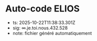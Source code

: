 # Auto-code ELIOS
- ts: 2025-10-22T11:38:33.301Z
- sig: ∞.je.toi.nous.432.528
- note: fichier généré automatiquement